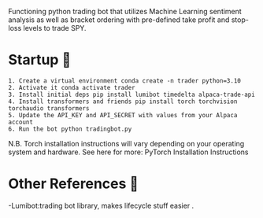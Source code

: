 Functioning python trading bot that utilizes Machine Learning sentiment analysis as well as bracket ordering with pre-defined take profit and stop-loss levels to trade SPY.

# Startup 🚀

    1. Create a virtual environment conda create -n trader python=3.10
    2. Activate it conda activate trader
    3. Install initial deps pip install lumibot timedelta alpaca-trade-api
    4. Install transformers and friends pip install torch torchvision torchaudio transformers
    5. Update the API_KEY and API_SECRET with values from your Alpaca account
    6. Run the bot python tradingbot.py

N.B. Torch installation instructions will vary depending on your operating system and hardware. See here for more: PyTorch Installation Instructions

# Other References 🔗

-Lumibot:trading bot library, makes lifecycle stuff easier .
